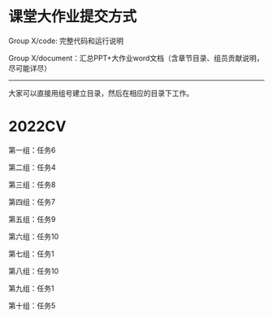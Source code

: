 # 课堂大作业提交方式

Group X/code: 完整代码和运行说明

Group X/document：汇总PPT+大作业word文档（含章节目录、组员贡献说明，尽可能详尽）

-------------------------------------------------------------

大家可以直接用组号建立目录，然后在相应的目录下工作。

# 2022CV


第一组：任务6

第二组：任务4

第三组：任务8

第四组：任务7

第五组：任务9

第六组：任务10

第七组：任务1

第八组：任务10

第九组：任务1

第十组：任务5
